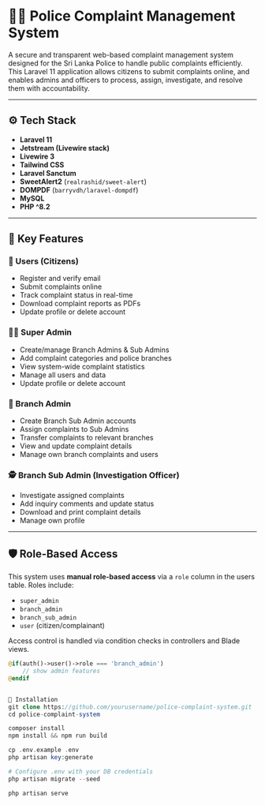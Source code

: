 # 👮‍♂️ Police Complaint Management System

A secure and transparent web-based complaint management system designed for the Sri Lanka Police to handle public complaints efficiently. This Laravel 11 application allows citizens to submit complaints online, and enables admins and officers to process, assign, investigate, and resolve them with accountability.

---

## ⚙️ Tech Stack

- **Laravel 11**
- **Jetstream (Livewire stack)**
- **Livewire 3**
- **Tailwind CSS**
- **Laravel Sanctum**
- **SweetAlert2** (`realrashid/sweet-alert`)
- **DOMPDF** (`barryvdh/laravel-dompdf`)
- **MySQL**
- **PHP ^8.2**

---

## 🎯 Key Features

### 👤 Users (Citizens)
- Register and verify email
- Submit complaints online
- Track complaint status in real-time
- Download complaint reports as PDFs
- Update profile or delete account

### 🧑‍💼 Super Admin
- Create/manage Branch Admins & Sub Admins
- Add complaint categories and police branches
- View system-wide complaint statistics
- Manage all users and data
- Update profile or delete account

### 🏢 Branch Admin
- Create Branch Sub Admin accounts
- Assign complaints to Sub Admins
- Transfer complaints to relevant branches
- View and update complaint details
- Manage own branch complaints and users

### 🕵️ Branch Sub Admin (Investigation Officer)
- Investigate assigned complaints
- Add inquiry comments and update status
- Download and print complaint details
- Manage own profile

---

## 🛡️ Role-Based Access

This system uses **manual role-based access** via a `role` column in the users table. Roles include:

- `super_admin`
- `branch_admin`
- `branch_sub_admin`
- `user` (citizen/complainant)

Access control is handled via condition checks in controllers and Blade views.

```php
@if(auth()->user()->role === 'branch_admin')
    // show admin features
@endif


🚀 Installation
git clone https://github.com/yourusername/police-complaint-system.git
cd police-complaint-system

composer install
npm install && npm run build

cp .env.example .env
php artisan key:generate

# Configure .env with your DB credentials
php artisan migrate --seed

php artisan serve
